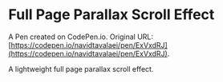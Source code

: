 # Full Page Parallax Scroll Effect

A Pen created on CodePen.io. Original URL: [https://codepen.io/navidtavalaei/pen/ExVxdRJ](https://codepen.io/navidtavalaei/pen/ExVxdRJ).

A lightweight full page parallax scroll effect.
